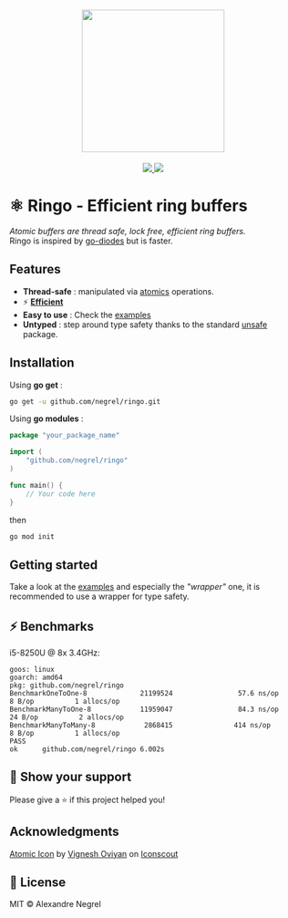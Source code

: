 <h1 align="center"><img height="250" src="https://raw.githubusercontent.com/negrel/ringo/master/.github/atom.svg"></h1>

<p align="center">
	<a href="https://goreportcard.com/badge/github.com/negrel/ringo">
		<img src="https://goreportcard.com/badge/github.com/negrel/ringo">
	</a>
	<a href="https://github.com/negrel/ringo/raw/master/LICENSE">
		<img src="https://img.shields.io/badge/license-MIT-green">
	</a>
</p>

# :atom_symbol: Ringo - Efficient ring buffers
*Atomic buffers are thread safe, lock free, efficient ring buffers.*  
Ringo is inspired by [go-diodes](https://github.com/cloudfoundry/go-diodes/) but is faster.

## Features

- **Thread-safe** : manipulated via [atomics](https://pkg.go.dev/sync/atomic) operations.
- :zap: [**Efficient**](https://github.com/negrel/ringo#zap-benchmarks)
- **Easy to use** : Check the [examples](https://github.com/negrel/ringo/tree/master/example)
- **Untyped** : step around type safety thanks to the standard [unsafe](https://pkg.go.dev/unsafe) package.

## Installation

Using **go get** :

```bash
go get -u github.com/negrel/ringo.git
```

Using **go modules** :

```go
package "your_package_name"

import (
	"github.com/negrel/ringo"
)

func main() {
    // Your code here
}
```

then

```bash
go mod init
```

## Getting started

Take a look at the [examples](https://github.com/negrel/ringo/tree/master/example) and especially the *"wrapper"* one, it is recommended to use a wrapper for type safety.

## :zap: Benchmarks
i5-8250U @ 8x 3.4GHz:

```
goos: linux
goarch: amd64
pkg: github.com/negrel/ringo
BenchmarkOneToOne-8             21199524                57.6 ns/op             8 B/op          1 allocs/op
BenchmarkManyToOne-8            11959047                84.3 ns/op            24 B/op          2 allocs/op
BenchmarkManyToMany-8            2868415               414 ns/op               8 B/op          1 allocs/op
PASS
ok      github.com/negrel/ringo 6.002s
```

## :stars: Show your support

Please give a :star: if this project helped you!

## Acknowledgments

<a href="https://iconscout.com/icons/atomic" target="_blank">Atomic Icon</a> by <a href="https://iconscout.com/contributors/oviyan">Vignesh Oviyan</a> on <a href="https://iconscout.com">Iconscout</a>

## :scroll: License

MIT © Alexandre Negrel
